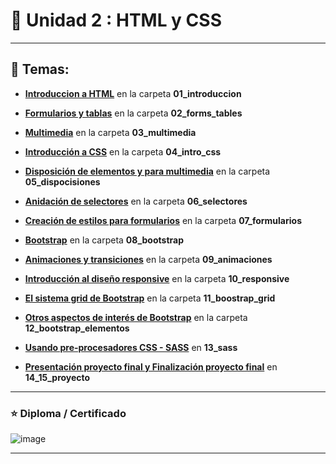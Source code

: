 # :star2: Unidad 2 : HTML y CSS

---

## :book: Temas:

- [**Introduccion a HTML**](https://github.com/eugenia1984/open_bootcamp/tree/main/02_html_css/01_introduccion) en la carpeta **01_introduccion**

- [**Formularios y tablas**](https://github.com/eugenia1984/open_bootcamp/tree/main/02_html_css/02_forms_tables) en la carpeta **02_forms_tables**

- [**Multimedia**](https://github.com/eugenia1984/open_bootcamp/tree/main/02_html_css/03_multimedia) en la carpeta **03_multimedia**

- [**Introducción a CSS**](https://github.com/eugenia1984/open_bootcamp/tree/main/02_html_css/04_intro_css) en la carpeta **04_intro_css**

- [**Disposición de elementos y para multimedia**](https://github.com/eugenia1984/open_bootcamp/tree/main/02_html_css/05_disposiciones) en la carpeta **05_dispocisiones**

- [**Anidación de selectores**](https://github.com/eugenia1984/open_bootcamp/tree/main/02_html_css/06_selectores) en la carpeta **06_selectores**

- [**Creación de estilos para formularios**](https://github.com/eugenia1984/open_bootcamp/tree/main/02_html_css/07_formularios) en la carpeta **07_formularios**

- [**Bootstrap**](https://github.com/eugenia1984/open_bootcamp/tree/main/02_html_css/08_bootstrap) en la carpeta **08_bootstrap**

- [**Animaciones y transiciones**](https://github.com/eugenia1984/open_bootcamp/tree/main/02_html_css/09_animaciones) en la carpeta **09_animaciones**

- [**Introducción al diseño responsive**](https://github.com/eugenia1984/open_bootcamp/tree/main/02_html_css/10_responsive) en la carpeta **10_responsive**

- [**El sistema grid de Bootstrap**](https://github.com/eugenia1984/open_bootcamp/tree/main/02_html_css/11_bootstrap_grid) en la carpeta **11_boostrap_grid**

- [**Otros aspectos de interés de Bootstrap**](https://github.com/eugenia1984/open_bootcamp/tree/main/02_html_css/12_bootstrap_elementos) en la carpeta **12_bootstrap_elementos**

- [**Usando pre-procesadores CSS - SASS**](https://github.com/eugenia1984/open_bootcamp/tree/main/02_html_css/13_sass) en **13_sass**

- [**Presentación proyecto final y Finalización proyecto final**](https://github.com/eugenia1984/open_bootcamp/tree/main/02_html_css/14_15_proyecto) en **14_15_proyecto**
 



---

### :star: Diploma / Certificado

![image](https://user-images.githubusercontent.com/72580574/206220973-2b89679c-ffb6-44bd-94cd-cc49b8943bf2.png)

---
